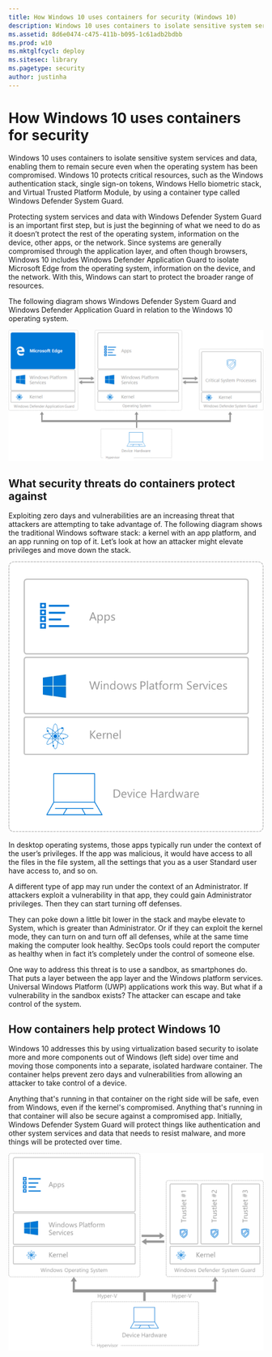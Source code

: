 ```yaml
---
title: How Windows 10 uses containers for security (Windows 10)
description: Windows 10 uses containers to isolate sensitive system services and data, enabling them to remain secure even when the operating system has been compromised.
ms.assetid: 8d6e0474-c475-411b-b095-1c61adb2bdbb
ms.prod: w10
ms.mktglfcycl: deploy
ms.sitesec: library
ms.pagetype: security
author: justinha
---
```


# How Windows 10 uses containers for security

Windows 10 uses containers to isolate sensitive system services and data, enabling them to remain secure even when the operating system has been compromised. 
Windows 10 protects critical resources, such as the Windows authentication stack, single sign-on tokens, Windows Hello biometric stack, and Virtual Trusted Platform Module, by using a container type called Windows Defender System Guard. 

Protecting system services and data with Windows Defender System Guard is an important first step, but is just the beginning of what we need to do as it doesn’t protect the rest of the operating system, information on the device, other apps, or the network. 
Since systems are generally compromised through the application layer, and often though browsers, Windows 10 includes Windows Defender Application Guard to isolate Microsoft Edge from the operating system, information on the device, and the network. 
With this, Windows can start to protect the broader range of resources.

The following diagram shows Windows Defender System Guard and Windows Defender Application Guard in relation to the Windows 10 operating system.

![Application Guard and System Guard](images/application-guard-and-system-guard.png)

## What security threats do containers protect against

Exploiting zero days and vulnerabilities are an increasing threat that attackers are attempting to take advantage of. 
The following diagram shows the traditional Windows software stack: a kernel with an app platform, and an app running on top of it. 
Let’s look at how an attacker might elevate privileges and move down the stack.

![Traditional Windows software stack](images/traditional-windows-software-stack.png)

In desktop operating systems, those apps typically run under the context of the user’s privileges. 
If the app was malicious, it would have access to all the files in the file system, all the settings that you as a user Standard user have access to, and so on. 

A different type of app may run under the context of an Administrator. 
If attackers exploit a vulnerability in that app, they could gain Administrator privileges. 
Then they can start turning off defenses. 

They can poke down a little bit lower in the stack and maybe elevate to System, which is greater than Administrator. 
Or if they can exploit the kernel mode, they can turn on and turn off all defenses, while at the same time making the computer look healthy. 
SecOps tools could report the computer as healthy when in fact it’s completely under the control of someone else.

One way to address this threat is to use a sandbox, as smartphones do. 
That puts a layer between the app layer and the Windows platform services. 
Universal Windows Platform (UWP) applications work this way. 
But what if a vulnerability in the sandbox exists? 
The attacker can escape and take control of the system.

## How containers help protect Windows 10

Windows 10 addresses this by using virtualization based security to isolate more and more components out of Windows (left side) over time and moving those components into a separate, isolated hardware container. 
The container helps prevent zero days and vulnerabilities from allowing an attacker to take control of a device.

Anything that's running in that container on the right side will be safe, even from Windows, even if the kernel's compromised. 
Anything that's running in that container will also be secure against a compromised app. 
Initially, Windows Defender System Guard will protect things like authentication and other system services and data that needs to resist malware, and more things will be protected over time.

![Windows Defender System Guard](images/windows-defender-system-guard.png)
